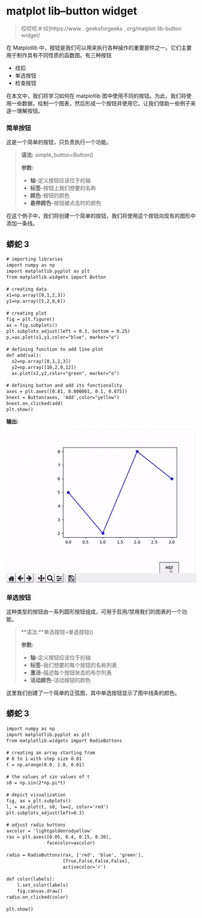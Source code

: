 # matplot lib–button widget

> 哎哎哎:# t0]https://www . geeksforgeeks . org/matplot lib-button widget/

在 Matplotlib 中，按钮是我们可以用来执行各种操作的重要部件之一。它们主要用于制作具有不同性质的函数图。有三种按钮

*   纽扣
*   单选按钮
*   检查按钮

在本文中，我们将学习如何在 matplotlib 图中使用不同的按钮。为此，我们将使用一些数据，绘制一个图表，然后形成一个按钮并使用它。让我们借助一些例子来逐一理解按钮。

### **简单按钮**

这是一个简单的按钮，只负责执行一个功能。

> **语法:** simple_button=Button()
> 
> **参数:**
> 
> *   **轴**–定义按钮应该位于的轴
> *   **标签**–按钮上我们想要的名称
> *   **颜色**–按钮的颜色
> *   **悬停颜色**–按钮被点击时的颜色

在这个例子中，我们将创建一个简单的按钮，我们将使用这个按钮向现有的图形中添加一条线。

## 蟒蛇 3

```
# importing libraries
import numpy as np
import matplotlib.pyplot as plt
from matplotlib.widgets import Button

# creating data
x1=np.array([0,1,2,3])
y1=np.array([5,2,8,6])

# creating plot
fig = plt.figure()
ax = fig.subplots()
plt.subplots_adjust(left = 0.3, bottom = 0.25)
p,=ax.plot(x1,y1,color="blue", marker="o")

# defining function to add line plot
def add(val):
  x2=np.array([0,1,2,3])
  y2=np.array([10,2,0,12])
  ax.plot(x2,y2,color="green", marker="o")

# defining button and add its functionality
axes = plt.axes([0.81, 0.000001, 0.1, 0.075])
bnext = Button(axes, 'Add',color="yellow")
bnext.on_clicked(add)
plt.show()
```

**输出:**

![](img/4d4f28f7f8af1453ace6ccbe4b7c0df1.png)

### **单选按钮**

这种类型的按钮由一系列圆形按钮组成，可用于启用/禁用我们的图表的一个功能。

> **语法:**单选按钮=单选按钮()
> 
> **参数:**
> 
> *   **轴**–定义按钮应该位于的轴
> *   **标签**–我们想要的每个按钮的名称列表
> *   **激活**–描述每个按钮状态的布尔列表
> *   **活动颜色**–活动按钮的颜色

这里我们创建了一个简单的正弦图，其中单选按钮显示了图中线条的颜色。

## 蟒蛇 3

```
import numpy as np
import matplotlib.pyplot as plt
from matplotlib.widgets import RadioButtons

# creating an array starting from
# 0 to 1 with step size 0.01
t = np.arange(0.0, 1.0, 0.01)

# the values of sin values of t
s0 = np.sin(2*np.pi*t)

# depict visualization
fig, ax = plt.subplots()
l, = ax.plot(t, s0, lw=2, color='red')
plt.subplots_adjust(left=0.3)

# adjust radio buttons
axcolor = 'lightgoldenrodyellow'
rax = plt.axes([0.05, 0.4, 0.15, 0.30],
               facecolor=axcolor)

radio = RadioButtons(rax, ['red', 'blue', 'green'],
                     [True,False,False,False],
                     activecolor='r')

def color(labels):
    l.set_color(labels)
    fig.canvas.draw()
radio.on_clicked(color)

plt.show()
```